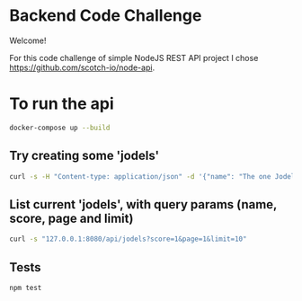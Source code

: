 # Backend Code Challenge

Welcome!

For this code challenge of simple NodeJS REST API project I chose https://github.com/scotch-io/node-api.


# To run the api
```bash
docker-compose up --build
```

## Try creating some 'jodels'
```bash
curl -s -H "Content-type: application/json" -d '{"name": "The one Jodel", "score": 1}' 127.0.0.1:8080/api/jodels
```

## List current 'jodels', with query params (name, score, page and limit)
```bash
curl -s "127.0.0.1:8080/api/jodels?score=1&page=1&limit=10" 
```


## Tests
```bash
npm test
```
